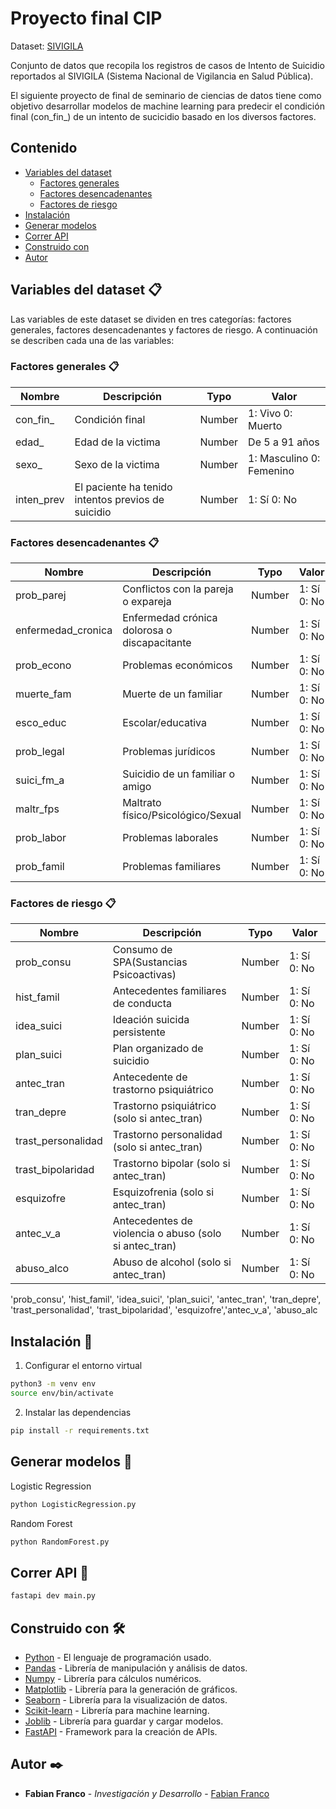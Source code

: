 # Proyecto final CIP

Dataset: [SIVIGILA](https://medata.gov.co/dataset/1-026-22-000146 "SIVIGILA")

Conjunto de datos que recopila los registros de casos de Intento de Suicidio reportados al SIVIGILA (Sistema Nacional de Vigilancia en Salud Pública).

El siguiente proyecto de final de seminario de ciencias de datos tiene como objetivo desarrollar modelos de machine learning para predecir el condición final (con_fin_) de un intento de sucicidio basado en los diversos factores.

## Contenido

- [Variables del dataset](#variables-del-dataset)
    - [Factores generales](#factores-generales)
    - [Factores desencadenantes](#factores-desencadenantes)
    - [Factores de riesgo](#factores-de-riesgo)
- [Instalación](#instalación)
- [Generar modelos](#generar-modelos)
- [Correr API](#correr-api)
- [Construido con](#construido-con)
- [Autor](#autor)

## Variables del dataset 📋

Las variables de este dataset se dividen en tres categorías: factores generales, factores desencadenantes y factores de riesgo. A continuación se describen cada una de las variables:

### Factores generales 📋

| Nombre       | Descripción                                         | Typo         |      Valor               |
| ------------ | ------------                                        | ------------ | ------------             |
| con_fin_     |  Condición final                                    |  Number      | 1: Vivo 0: Muerto        |
| edad_        |  Edad de la victima                                 |  Number      | De 5 a 91 años           |
| sexo_        |  Sexo de la victima                                 |  Number      | 1: Masculino 0: Femenino |
| inten_prev   |  El paciente ha tenido intentos previos de suicidio |  Number      | 1: Sí 0: No              |

### Factores desencadenantes 📋

| Nombre             | Descripción                                  | Typo         | Valor        |
| ------------       | ------------                                 | ------------ | ------------ |
| prob_parej         | Conflictos con la pareja o expareja          |  Number      | 1: Sí 0: No  |
| enfermedad_cronica | Enfermedad crónica dolorosa o discapacitante |  Number      | 1: Sí 0: No  |
| prob_econo         | Problemas económicos                         |  Number      | 1: Sí 0: No  |
| muerte_fam         | Muerte de un familiar                        |  Number      | 1: Sí 0: No  |
| esco_educ          | Escolar/educativa                            |  Number      | 1: Sí 0: No  |
| prob_legal         | Problemas jurídicos                          |  Number      | 1: Sí 0: No  |
| suici_fm_a         | Suicidio de un familiar o amigo              |  Number      | 1: Sí 0: No  |
| maltr_fps          | Maltrato físico/Psicológico/Sexual           |  Number      | 1: Sí 0: No  |
| prob_labor         | Problemas laborales                          |  Number      | 1: Sí 0: No  |
| prob_famil         | Problemas familiares                         |  Number      | 1: Sí 0: No  |

### Factores de riesgo 📋

| Nombre             | Descripción                                            | Typo         | Valor        |
| ------------       | ------------                                           | ------------ | ------------ |
| prob_consu         | Consumo de SPA(Sustancias Psicoactivas)                |  Number      | 1: Sí 0: No  |
| hist_famil         | Antecedentes familiares de conducta                    |  Number      | 1: Sí 0: No  |
| idea_suici         | Ideación suicida persistente                           |  Number      | 1: Sí 0: No  |
| plan_suici         | Plan organizado de suicidio                            |  Number      | 1: Sí 0: No  |
| antec_tran         | Antecedente de trastorno psiquiátrico                  |  Number      | 1: Sí 0: No  |
| tran_depre         | Trastorno psiquiátrico (solo si antec_tran)            |  Number      | 1: Sí 0: No  |
| trast_personalidad | Trastorno personalidad (solo si antec_tran)            |  Number      | 1: Sí 0: No  |
| trast_bipolaridad  | Trastorno bipolar (solo si antec_tran)                 |  Number      | 1: Sí 0: No  |
| esquizofre         | Esquizofrenia (solo si antec_tran)                     |  Number      | 1: Sí 0: No  |
| antec_v_a          | Antecedentes de violencia o abuso (solo si antec_tran) |  Number      | 1: Sí 0: No  |
| abuso_alco         | Abuso de alcohol (solo si antec_tran)                  |  Number      | 1: Sí 0: No  |

'prob_consu', 'hist_famil', 'idea_suici', 'plan_suici', 'antec_tran', 'tran_depre', 'trast_personalidad', 'trast_bipolaridad', 'esquizofre','antec_v_a', 'abuso_alc
## Instalación 🔧

1. Configurar el entorno virtual

```bash
python3 -m venv env
source env/bin/activate
```
2. Instalar las dependencias

```bash
pip install -r requirements.txt
```

## Generar modelos 🚀

Logistic Regression

```bash
python LogisticRegression.py
```
Random Forest

```bash
python RandomForest.py
```

## Correr API 🚀

```bash
fastapi dev main.py
```

## Construido con 🛠️

* [Python](https://www.python.org/) - El lenguaje de programación usado.
* [Pandas](https://pandas.pydata.org/) - Librería de manipulación y análisis de datos.
* [Numpy](https://numpy.org/) - Librería para cálculos numéricos.
* [Matplotlib](https://matplotlib.org/) - Librería para la generación de gráficos.
* [Seaborn](https://seaborn.pydata.org/) - Librería para la visualización de datos.
* [Scikit-learn](https://scikit-learn.org/stable/) - Librería para machine learning.
* [Joblib](https://joblib.readthedocs.io/en/latest/) - Librería para guardar y cargar modelos.
* [FastAPI](https://fastapi.tiangolo.com/) - Framework para la creación de APIs.

## Autor ✒️

* **Fabian Franco** - *Investigación y Desarrollo* - [Fabian Franco](https://github.com/fabian-franco)